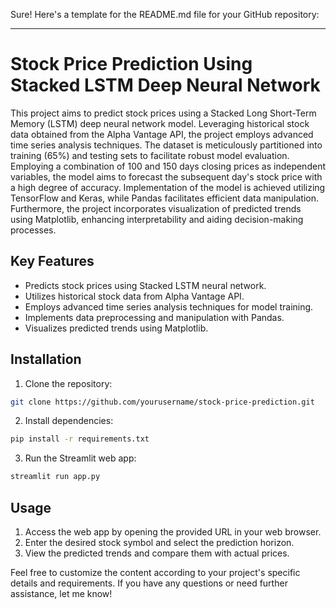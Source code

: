 Sure! Here's a template for the README.md file for your GitHub repository:

---

# Stock Price Prediction Using Stacked LSTM Deep Neural Network

This project aims to predict stock prices using a Stacked Long Short-Term Memory (LSTM) deep neural network model. Leveraging historical stock data obtained from the Alpha Vantage API, the project employs advanced time series analysis techniques. The dataset is meticulously partitioned into training (65%) and testing sets to facilitate robust model evaluation. Employing a combination of 100 and 150 days closing prices as independent variables, the model aims to forecast the subsequent day's stock price with a high degree of accuracy. Implementation of the model is achieved utilizing TensorFlow and Keras, while Pandas facilitates efficient data manipulation. Furthermore, the project incorporates visualization of predicted trends using Matplotlib, enhancing interpretability and aiding decision-making processes.

## Key Features

- Predicts stock prices using Stacked LSTM neural network.
- Utilizes historical stock data from Alpha Vantage API.
- Employs advanced time series analysis techniques for model training.
- Implements data preprocessing and manipulation with Pandas.
- Visualizes predicted trends using Matplotlib.

## Installation

1. Clone the repository:

```bash
git clone https://github.com/yourusername/stock-price-prediction.git
```

2. Install dependencies:

```bash
pip install -r requirements.txt
```

3. Run the Streamlit web app:

```bash
streamlit run app.py
```

## Usage

1. Access the web app by opening the provided URL in your web browser.
2. Enter the desired stock symbol and select the prediction horizon.
3. View the predicted trends and compare them with actual prices.


Feel free to customize the content according to your project's specific details and requirements. If you have any questions or need further assistance, let me know!
